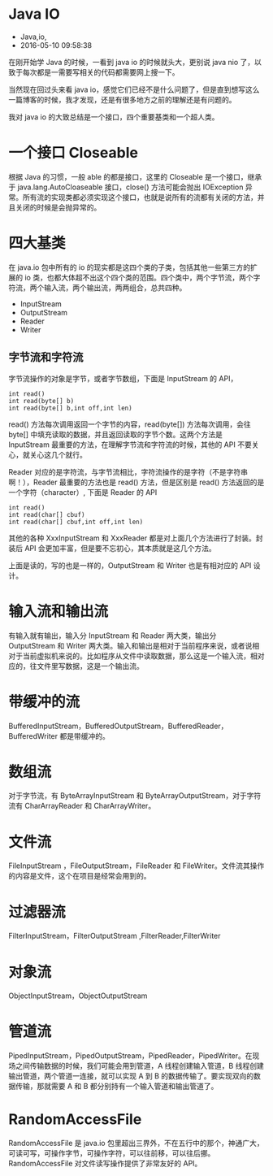 # Java IO
- Java,io,
- 2016-05-10 09:58:38

在刚开始学 Java 的时候，一看到 java io 的时候就头大，更别说 java nio 了，以致于每次都是一需要写相关的代码都需要网上搜一下。

当然现在回过头来看 java io，感觉它们已经不是什么问题了，但是直到想写这么一篇博客的时候，我才发现，还是有很多地方之前的理解还是有问题的。

我对 java io 的大致总结是一个接口，四个重要基类和一个超人类。

# 一个接口 Closeable

根据 Java 的习惯，一般 able 的都是接口，这里的 Closeable 是一个接口，继承于 java.lang.AutoCloaseable 接口，close() 方法可能会抛出 IOException 异常。所有流的实现类都必须实现这个接口，也就是说所有的流都有关闭的方法，并且关闭的时候是会抛异常的。

# 四大基类

在 java.io 包中所有的 io 的现实都是这四个类的子类，包括其他一些第三方的扩展的 io 类，也都大体超不出这个四个类的范围。四个类中，两个字节流，两个字符流，两个输入流，两个输出流，两两组合，总共四种。

* InputStream
* OutputStream
* Reader
* Writer

## 字节流和字符流

字节流操作的对象是字节，或者字节数组，下面是 InputStream 的 API，

    int read()
    int read(byte[] b)
    int read(byte[] b,int off,int len)

read() 方法每次调用返回一个字节的内容，read(byte[]) 方法每次调用，会往 byte[] 中填充读取的数据，并且返回读取的字节个数。这两个方法是 InputStream 最重要的方法，在理解字节流和字符流的时候，其他的 API 不要关心，就关心这几个就行。

Reader 对应的是字符流，与字节流相比，字符流操作的是字符（不是字符串啊！），Reader 最重要的方法也是 read() 方法，但是区别是 read() 方法返回的是一个字符（character）, 下面是 Reader 的 API

    int read()
    int read(char[] cbuf)
    int read(char[] cbuf,int off,int len)

其他的各种 XxxInputStream 和 XxxReader 都是对上面几个方法进行了封装。封装后 API 会更加丰富，但是要不忘初心，其本质就是这几个方法。

上面是读的，写的也是一样的，OutputStream 和 Writer 也是有相对应的 API 设计。

# 输入流和输出流

有输入就有输出，输入分 InputStream 和 Reader 两大类，输出分 OutputStream 和 Writer 两大类。输入和输出是相对于当前程序来说，或者说相对于当前虚拟机来说的。比如程序从文件中读取数据，那么这是一个输入流，相对应的，往文件里写数据，这是一个输出流。

# 带缓冲的流

BufferedInputStream，BufferedOutputStream，BufferedReader，BufferedWriter 都是带缓冲的。

# 数组流

对于字节流，有 ByteArrayInputStream 和 ByteArrayOutputStream，对于字符流有 CharArrayReader 和 CharArrayWriter。

# 文件流

FileInputStream ，FileOutputStream，FileReader 和 FileWriter。文件流其操作的内容是文件，这个在项目是经常会用到的。

# 过滤器流

FilterInputStream，FilterOutputStream ,FilterReader,FilterWriter

# 对象流

ObjectInputStream，ObjectOutputStream

# 管道流

PipedInputStream，PipedOutputStream，PipedReader，PipedWriter。在现场之间传输数据的时候，我们可能会用到管道，A 线程创建输入管道，B 线程创建输出管道，两个管道一连接，就可以实现 A 到 B 的数据传输了。要实现双向的数据传输，那就需要 A 和 B 都分别持有一个输入管道和输出管道了。


# RandomAccessFile

RandomAccessFile 是 java.io 包里超出三界外，不在五行中的那个，神通广大，可读可写，可操作字节，可操作字符，可以往前移，可以往后挪。RandomAccessFile 对文件读写操作提供了非常友好的 API。